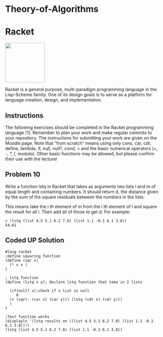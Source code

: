 # Theory-of-Algorithms

# Racket

<a href="https://racket-lang.org/" ><img src="https://racket-lang.org/img/racket-logo.svg" width="128" height="128"></a>

Racket is a general purpose, multi-paradigm programming language in the Lisp-Scheme family. One of its design goals is to serve as a platform for language creation, design, and implementation.

## Instructions
The following exercises should be completed in the Racket programming language [1].
Remember to plan your work and make regular commits to your repository. The instructions
for submitting your work are given on the Moodle page. Note that “from scratch”
means using only cons, car, cdr, define, lambda, if, null, null?, cond, = and the
basic numerical operators (+, -, *, /, modulo). Other basic functions may be allowed,
but please confirm their use with the lecturer

## Problem 10
Write a function lstq in Racket that takes as arguments two lists l and m of equal
length and containing numbers. It should return d, the distance given by the sum of
the square residuals between the numbers in the lists:

This means take the i th element of m from the i th element of l and square the result
for all i. Then add all of those to get d. For example:


```
> (lstq (list 4.5 5.1 6.2 7.8) (list 1.1 -0.1 6.1 3.8))
54.61

```

## Coded UP Solution

```
#lang racket
;define squaring function
(define (sqr x)
  (* x x )
)
   
; lstq function
(define (lstq x y); Declare lstq function that take in 2 lists
  
  (if(null? x);check if x list is null
     0
  (+ (sqr(- (car x) (car y))) (lstq (cdr x) (cdr y)))
  ) 
) 

;Test function works
(displayln '(lstq results on ((list 4.5 5.1 6.2 7.8) (list 1.1 -0.1 6.1 3.8))))
(lstq (list 4.5 5.1 6.2 7.8) (list 1.1 -0.1 6.1 3.8))

```

